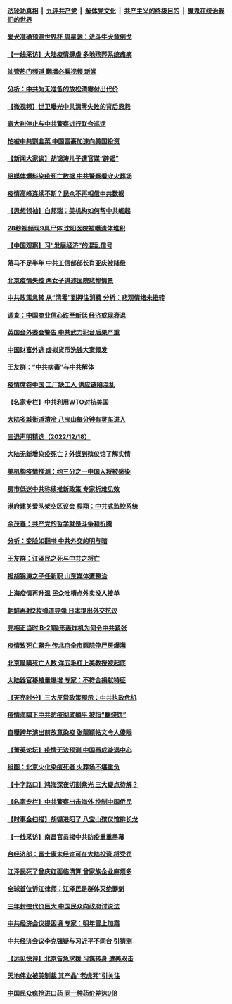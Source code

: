####  [法轮功真相](../../../../basic/blob/master/README.md?t=12200412) &nbsp;|&nbsp; [九评共产党](../../../../9ping.md/blob/master/README.md?t=12200412) &nbsp;|&nbsp; [解体党文化](../../../../jtdwh.md/blob/master/README.md?t=12200412)  &nbsp;|&nbsp; [共产主义的终极目的](../../../../gczydzjmd.md/blob/master/README.md?t=12200412) &nbsp;|&nbsp; [魔鬼在统治我们的世界](../../../../mgztzwmdsj.md/blob/master/README.md?t=12200412) 

#### [爱犬准确预测世界杯 周星驰：法斗牛犬竟倒戈](../pages/nsc413/n13887268.md?t=12200412) 

#### [【一线采访】大陆疫情肆虐 多地殡葬系统瘫痪](../pages/nsc413/n13887606.md?t=12200412) 

#### [油管热门频道 翻墙必看视频 新闻](http://129.146.143.75:81/youtube.html?12200412)

#### [分析：中共为无准备的放松清零付出代价](../pages/nsc413/n13887802.md?t=12200412) 

#### [【微视频】世卫曝光中共清零失败的背后恩怨](../pages/nsc413/n13887669.md?t=12200412) 

#### [意大利停止与中共警察进行联合巡逻](../pages/nsc413/n13887808.md?t=12200412) 

#### [怕被中共割韭菜 中国富豪加速向美国投资](../pages/nsc413/n13887794.md?t=12200412) 

#### [【新闻大家谈】胡锦涛儿子遭官媒“辟谣”](../pages/nsc413/n13887720.md?t=12200412) 

#### [阻媒体爆料染疫死亡数据 中共警察看守火葬场](../pages/nsc413/n13887787.md?t=12200412) 


#### [疫情高峰连续不断？民众不再相信中共数据](../pages/nsc413/n13887570.md?t=12200412) 

#### [【思想领袖】白邦瑞：美机构如何帮中共崛起](../pages/nsc413/n13884098.md?t=12200412) 


#### [28秒视频现9具尸体 沈阳医院被曝遗体堆积](../pages/nsc413/n13887513.md?t=12200412) 

#### [【中国观察】习“发展经济”的混乱信号](../pages/nsc413/n13887541.md?t=12200412) 


#### [落马不足半年 中共工信部部长肖亚庆被降级](../pages/nsc413/n13887608.md?t=12200412) 

#### [北京疫情失控 两女子讲述医院悲惨情景](../pages/nsc413/n13887553.md?t=12200412) 

#### [中共政策急转 从“清零”到押注消费 分析：悲观情绪未扭转](../pages/nsc413/n13887607.md?t=12200412) 

#### [调查：中国商业信心跌至新低 经济或现衰退](../pages/nsc413/n13887381.md?t=12200412) 

#### [英国会外委会警告 中共武力犯台后果严重](../pages/nsc413/n13887395.md?t=12200412) 

#### [中国财富外逃 虚拟货币洗钱大案频发](../pages/nsc413/n13887232.md?t=12200412) 

#### [王友群：“中共病毒”与中共解体](../pages/nsc413/n13887146.md?t=12200412) 

#### [疫情席卷中国 工厂缺工人 供应链陷混乱](../pages/nsc413/n13887339.md?t=12200412) 


#### [【名家专栏】中共利用WTO对抗美国](../pages/nsc413/n13887082.md?t=12200412) 

#### [大陆多城街道清冷 八宝山每分钟有灵车进入](../pages/nsc413/n13887315.md?t=12200412) 

#### [三退声明精选（2022/12/18）](../pages/nsc413/n13887376.md?t=12200412) 

#### [大陆无新增染疫死亡？外媒到殡仪馆了解实情](../pages/nsc413/n13887272.md?t=12200412) 

#### [美机构疫情推测：约三分之一中国人将被感染](../pages/nsc413/n13887194.md?t=12200412) 

#### [房市低迷中共称续推新政策 专家析难见效](../pages/nsc413/n13887144.md?t=12200412) 

#### [港府建关爱队架空区议会 程翔：中共式监控系统](../pages/nsc413/n13887104.md?t=12200412) 

#### [余茂春：共产党的哲学就是斗争和折腾](../pages/nsc413/n13887133.md?t=12200412) 

#### [分析：变脸如翻书 中共外交的明与暗](../pages/nsc413/n13886917.md?t=12200412) 

#### [王友群：江泽民之死与中共之将亡](../pages/nsc413/n13886245.md?t=12200412) 

#### [报胡锦涛之子任新职 山东媒体遭整治](../pages/nsc413/n13887046.md?t=12200412) 

#### [上海疫情再升温 民众吐槽点外卖没人接单](../pages/nsc413/n13887067.md?t=12200412) 

#### [朝鲜再射2枚弹道导弹 日本提出外交抗议](../pages/nsc413/n13887055.md?t=12200412) 

#### [亮相正当时 B-21隐形轰炸机为何令中共紧张](../pages/nsc413/n13886820.md?t=12200412) 

#### [疫情致死亡飙升 传北京全市医院停尸房爆满](../pages/nsc413/n13886986.md?t=12200412) 

#### [北京隐瞒死亡人数 洋五毛杠上美教授被起底](../pages/nsc413/n13886904.md?t=12200412) 

#### [大陆器官移植量爆增 专家：不符合捐献特征](../pages/nsc413/n13886405.md?t=12200412) 


#### [【天亮时分】三大反常政策预示：中共执政危机](../pages/nsc413/n13886945.md?t=12200412) 

#### [疫情海啸下中共防疫彻底躺平 被指“翻烧饼”](../pages/nsc413/n13886875.md?t=12200412) 

#### [自曝跨年演出前故意染疫 张靓颖帖文令人傻眼](../pages/nsc413/n13886920.md?t=12200412) 

#### [【菁英论坛】疫情无法预测 中国再成漩涡中心](../pages/nsc413/n13886897.md?t=12200412) 

#### [组图：北京火化染疫死者 火葬场不堪重负](../pages/nsc413/n13886898.md?t=12200412) 

#### [【十字路口】鸿海深夜切割紫光 三大疑点待解？](../pages/nsc413/n13886768.md?t=12200412) 

#### [【名家专栏】中共警察出击海外 控制中国侨民](../pages/nsc413/n13886789.md?t=12200412) 

#### [【时事金扫描】胡锡进阳了 八宝山殡仪馆排长龙](../pages/nsc413/n13886812.md?t=12200412) 

#### [【一线采访】南昌官员揭中共防疫重重黑幕](../pages/nsc413/n13886703.md?t=12200412) 

#### [台经济部：富士康未经许可在大陆投资 将受罚](../pages/nsc413/n13886861.md?t=12200412) 

#### [江泽民死了曾庆红面临清算 曾家族企业麻烦多](../pages/nsc413/n13886840.md?t=12200412) 

#### [全球首位诉江律师：江泽民是群体灭绝罪魁](../pages/nsc413/n13886803.md?t=12200412) 

#### [三年封控代价巨大 中国民众向政府讨说法](../pages/nsc413/n13886817.md?t=12200412) 

#### [中共经济会议提困境 专家：明年雪上加霜](../pages/nsc413/n13886550.md?t=12200412) 

#### [中共经济会议李克强疑与习近平不同台 引猜测](../pages/nsc413/n13886722.md?t=12200412) 

#### [【远见快评】北京告急求援 习谋转身 遭美双击](../pages/nsc413/n13886518.md?t=12200412) 

#### [天地伟业被美制裁 其产品“老虎凳”引关注](../pages/nsc413/n13886445.md?t=12200412) 

#### [中国民众疯抢进口药 同一种药价差达9倍](../pages/nsc413/n13886761.md?t=12200412) 

<img src='http://gfw-breaker.win/goodnews/indexes/nsc413.md' width='0px' height='0px'/>
